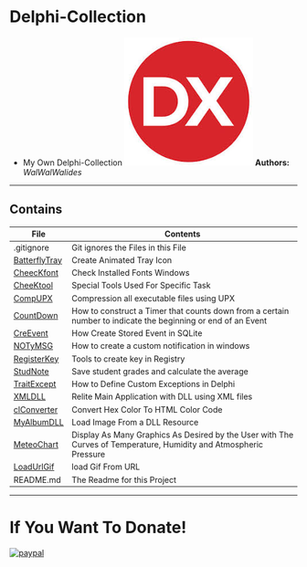 # Delphi-Collection
- My Own Delphi-Collection
![](Delphi-Collection.jpg)
**Authors:**  *WalWalWalides*
------

## Contains

| File | Contents | 
| --- | --- |
| .gitignore | Git ignores the Files in this File |
|[BatterflyTray](https://github.com/walwalwalides/Delphi-Collection/tree/master/BatterflyTray)|Create Animated Tray Icon|
|[CheecKfont](https://github.com/walwalwalides/Delphi-Collection/tree/master/CheecKfont)|Check Installed Fonts Windows|
|[CheeKtool](https://github.com/walwalwalides/Delphi-Collection/tree/master/CheeKtool)|Special Tools Used For Specific Task|
|[CompUPX](https://github.com/walwalwalides/Delphi-Collection/tree/master/CompUPX)|Compression all executable files using UPX|
|[CountDown](https://github.com/walwalwalides/Delphi-Collection/tree/master/CountDown)|How to construct a Timer that counts down from a certain number to indicate the beginning or end of an Event|
|[CreEvent](https://github.com/walwalwalides/Delphi-Collection/tree/master/CreEvent)|How Create Stored Event in SQLite|
|[NOTyMSG](https://github.com/walwalwalides/Delphi-Collection/tree/master/NOTyMSG)|How to create a custom notification in windows|
|[RegisterKey](https://github.com/walwalwalides/Delphi-Collection/tree/master/RegisterKey)|Tools to create key in Registry |
|[StudNote](https://github.com/walwalwalides/Delphi-Collection/tree/master/StudNote)|Save student grades and calculate the average|
|[TraitExcept](https://github.com/walwalwalides/Delphi-Collection/tree/master/TraitExcept)|How to Define Custom Exceptions in Delphi|
|[XMLDLL](https://github.com/walwalwalides/Delphi-Collection/tree/master/XMLDLL)|Relite Main Application with DLL using XML files|
|[clConverter](https://github.com/walwalwalides/Delphi-Collection/tree/master/clConverter)|Convert Hex Color To HTML Color Code|
|[MyAlbumDLL](https://github.com/walwalwalides/Delphi-Collection/tree/master/MyAlbumDLL)|Load Image From a DLL Resource|
|[MeteoChart](https://github.com/walwalwalides/Delphi-Collection-VCL/tree/master/MeteoChart)|Display As Many Graphics As Desired by the User with The Curves of Temperature, Humidity and Atmospheric Pressure|  
|[LoadUrlGif](https://github.com/walwalwalides/Delphi-Collection-VCL/tree/master/LoadUrlGif)|load Gif From URL|  
| README.md | The Readme for this Project

------

# If You Want To Donate!

[![paypal](https://www.paypalobjects.com/en_US/i/btn/btn_donateCC_LG.gif)](https://www.paypal.com/cgi-bin/webscr?cmd=_s-xclick&hosted_button_id=Y79F36A9BGLHS&source=url)


